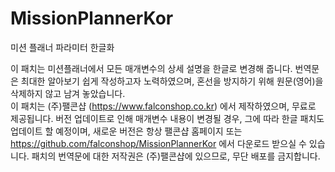 # MissionPlannerKor
미션 플래너 파라미터 한글화

이 패치는 미션플래너에서 모든 매개변수의 상세 설명을 한글로 변경해 줍니다. 
번역문은 최대한 알아보기 쉽게 작성하고자 노력하였으며, 혼선을 방지하기 위해 원문(영어)을 삭제하지 않고 남겨 놓았습니다.  
이 패치는 (주)팰콘샵 (https://www.falconshop.co.kr) 에서 제작하였으며, 무료로 제공됩니다. 
버전 업데이트로 인해 매개변수 내용이 변경될 경우, 그에 따라 한글 패치도 업데이트 할 예정이며, 새로운 버전은 항상 팰콘샵 홈페이지 또는 https://github.com/falconshop/MissionPlannerKor 에서 다운로드 받으실 수 있습니다. 
패치의 번역문에 대한 저작권은 (주)팰콘샵에 있으므로, 무단 배포를 금지합니다. 
